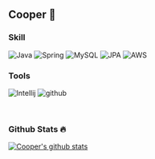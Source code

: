 ## Cooper 🤨

### Skill
  
![Java](https://img.shields.io/badge/Java-%23ED8B00.svg?&style=flat-square&logo=java&logoColor=white)
![Spring](https://img.shields.io/badge/Springboot%20-%236DB33F.svg?style=flat-square&logo=springboot&logoColor=white)
![MySQL](https://img.shields.io/badge/Mysql-%2300f.svg?style=flat-square&logo=mysql&logoColor=white)
![JPA](https://img.shields.io/badge/JPA-59666C?style=flat-square&logo=Hibernate&logoColor=white)
![AWS](https://img.shields.io/badge/AWS%20-%23FF9900.svg?&style=flat&logo=amazon-aws&logoColor=white)

### Tools

![Intellij](https://img.shields.io/badge/intellij%20-%23000000.svg?&style=flat&logo=Intellijidea&logoColor=white)
![github](https://img.shields.io/badge/github%20-%23000000.svg?&style=flat&logo=github&logoColor=white)

<br>


### Github Stats 🔥

[![Cooper's github stats](https://github-readme-stats.vercel.app/api?username=pbg0205)](https://github.com/anuraghazra/github-readme-stats)

<!--
**pbg0205/pbg0205** is a ✨ _special_ ✨ repository because its `README.md` (this file) appears on your GitHub profile.

Here are some ideas to get you started:

- 🔭 I’m currently working on ...
- 🌱 I’m currently learning ...
- 👯 I’m looking to collaborate on ...
- 🤔 I’m looking for help with ...
- 💬 Ask me about ...
- 📫 How to reach me: ...
- 😄 Pronouns: ...
- ⚡ Fun fact: ...
-->

